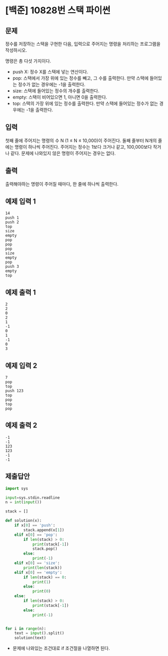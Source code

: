 # [백준] 10828번 스택 파이썬

## 문제

정수를 저장하는 스택을 구현한 다음, 입력으로 주어지는 명령을 처리하는 프로그램을 작성하시오.

명령은 총 다섯 가지이다.

- push X: 정수 X를 스택에 넣는 연산이다.
- pop: 스택에서 가장 위에 있는 정수를 빼고, 그 수를 출력한다. 만약 스택에 들어있는 정수가 없는 경우에는 -1을 출력한다.
- size: 스택에 들어있는 정수의 개수를 출력한다.
- empty: 스택이 비어있으면 1, 아니면 0을 출력한다.
- top: 스택의 가장 위에 있는 정수를 출력한다. 만약 스택에 들어있는 정수가 없는 경우에는 -1을 출력한다.

## 입력

첫째 줄에 주어지는 명령의 수 N (1 ≤ N ≤ 10,000)이 주어진다. 둘째 줄부터 N개의 줄에는 명령이 하나씩 주어진다. 주어지는 정수는 1보다 크거나 같고, 100,000보다 작거나 같다. 문제에 나와있지 않은 명령이 주어지는 경우는 없다.

## 출력

출력해야하는 명령이 주어질 때마다, 한 줄에 하나씩 출력한다.

## 예제 입력 1 

```
14
push 1
push 2
top
size
empty
pop
pop
pop
size
empty
pop
push 3
empty
top
```

## 예제 출력 1 

```
2
2
0
2
1
-1
0
1
-1
0
3
```

## 예제 입력 2 

```
7
pop
top
push 123
top
pop
top
pop
```

## 예제 출력 2 

```
-1
-1
123
123
-1
-1
```

## 제출답안

```python
import sys

input=sys.stdin.readline
n = int(input())

stack = []

def solution(x):
    if x[0] == 'push':
        stack.append(x[1])
    elif x[0] == 'pop':
        if len(stack) > 0:
            print(stack[-1])
            stack.pop()
        else:
            print(-1)
    elif x[0] == 'size':
        print(len(stack))
    elif x[0] == 'empty':
        if len(stack) == 0:
            print(1)
        else:
            print(0)
    else:
        if len(stack) > 0:
            print(stack[-1])
        else:
            print(-1)


for i in range(n):
    text = input().split()
    solution(text)
```

- 문제에 나와있는 조건대로 if 조건절을 나열하면 된다.